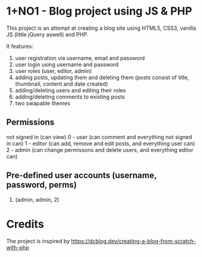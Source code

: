 # 1+NO1 - Blog project using JS & PHP
This project is an attempt at creating a blog site using HTML5, CSS3, vanilla JS (little jQuery aswell) and PHP.

It features:
1. user registration via username, email and password
2. user login using username and password
3. user roles (user, editor, admin)
4. adding posts, updating them and deleting them (posts consist of title, thumbnail, content and date created)
5. adding/deleting users and editing their roles
6. adding/deleting comments to existing posts
7. two swapable themes

## Permissions
not signed in (can view)
0 - user (can comment and everything not signed in can)
1 - editor (can add, remove and edit posts, and everything user can)
2 - admin (can change permissons and delete users, and everything editor can)

## Pre-defined user accounts (username, password, perms)
1. (admin, admin, 2)

# Credits
The project is inspired by https://dcblog.dev/creating-a-blog-from-scratch-with-php